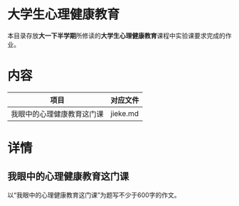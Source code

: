 # 大学生心理健康教育

本目录存放**大一下半学期**所修读的**大学生心理健康教育**课程中实验课要求完成的作业。

# 内容 

项目 | 对应文件 
-|-
我眼中的心理健康教育这门课 | jieke.md

# 详情

## 我眼中的心理健康教育这门课

以“我眼中的心理健康教育这门课”为题写不少于600字的作文。
